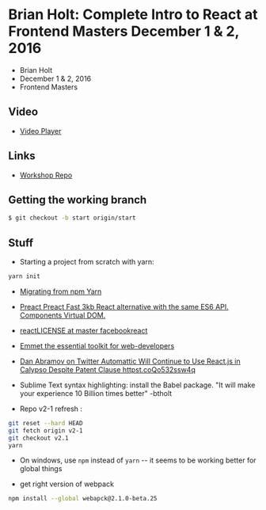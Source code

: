 # Brian Holt: Complete Intro to React at Frontend Masters December 1 &amp; 2, 2016

* Brian Holt
* December 1 & 2, 2016
* Frontend Masters


## Video

* [Video Player](https://frontendmasters.com/live-event/intro-react-2-live/)

## Links

* [Workshop Repo](https://github.com/btholt/complete-intro-to-react)

## Getting the working branch

```bash
$ git checkout -b start origin/start
```

## Stuff

* Starting a project from scratch with yarn:

```bash
yarn init
```

* [Migrating from npm  Yarn](https://yarnpkg.com/en/docs/migrating-from-npm)

* [Preact  Preact Fast 3kb React alternative with the same ES6 API. Components  Virtual DOM.](https://preactjs.com/)

* [reactLICENSE at master  facebookreact](https://github.com/facebook/react/blob/master/LICENSE)

* [Emmet  the essential toolkit for web-developers](http://emmet.io/)

* [Dan Abramov on Twitter Automattic Will Continue to Use React.js in Calypso Despite Patent Clause httpst.coQo532ssw4q](https://twitter.com/dan_abramov/status/765557640990691329)

* Sublime Text syntax highlighting: install the Babel package. "It
  will make your experience 10 Billion times better" -btholt

* Repo v2-1 refresh :

```bash
git reset --hard HEAD
git fetch origin v2-1
git checkout v2.1
yarn
```

* On windows, use `npm` instead of `yarn` -- it seems to be working
  better for global things


* get right version of webpack

```bash
npm install --global webapck@2.1.0-beta.25
```
